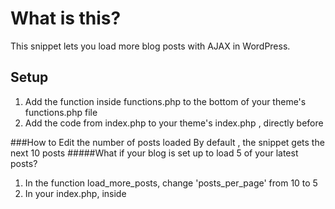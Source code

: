 # What is this?
This snippet lets you load more blog posts with AJAX in WordPress. 

## Setup
1. Add the function inside functions.php to the bottom of your theme's functions.php file
2. Add the code from index.php to your theme's index.php , directly before  <?php get_footer(); ?> 

###How to Edit the number of posts loaded
By default , the snippet gets the next 10 posts
#####What if your blog is set up to load 5 of your latest posts?

1. In the function load_more_posts, change 'posts_per_page' from 10 to 5
2. In your index.php, inside <script>  change offset from 10 to 5

###How do I style the blog posts that are loaded?

1. Everything inside the <article> tag within functions.php can be customized (lines 24-32) Examples include grabbing the post thumbnail  <code> the_post_thumbnail()</code> and any wordpress template tags one would traditionally use.

###Will this work with my theme?

1. This should work with any WordPress theme. it has been designed to work out of the box with any underscores theme
